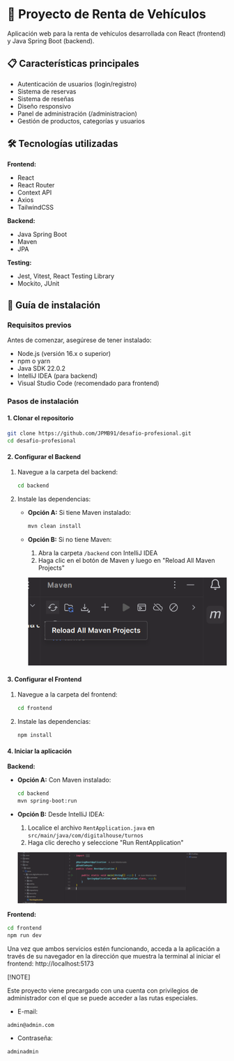 <!-- # 🚗Proyecto Integrador CTD:




Este proyecto se realizó utilizando Reactjs para su front-end y Java Springboot como API back-end.

Consiste en una aplicación de renta de vehículos que cuenta con las siguientes caracteriticas:

## 📌 Features

- Autenticación de usuarios (login/register)
- Sistema de reservas
- Sistema de reseñas
- Diseño responsivo
- Ruta exclusiva para administradores (/administracion)
- Listado, creación de nuevos productos
- Administración de categorias, usuarios y características del producto

## 🛠️ Tech Stack

- **Frontend**: React, React Router, Context API, Axios, TailwindCSS
- **Testing**: Jest, Vitest, React Testing Library, Mockito, Junit
- **Backend**: Java Spring Boot, Maven, JPA

## 🚀 Getting Started

### Prerequisitos

Asegurese de contar con los siguentes

- Node.js (>= 16.x)
- npm or yarn
- Java SDK 22.0.2
- Intellij Idea
- Visual Studio Code

### Instalación

1. Clone el repositorio:
    
    ```sh
    git clone https://github.com/JPMB91/desafio-profesional.git
    cd desafio-profesional
    ```
    
2. Instale dependencias 
  
  2.A: Backend
   ```sh
    cd backend
  ```

  En caso de tener instalado Maven puede a continuación usar el comando
   ```sh
    mvn clean install 
  ```
  
  De lo contrario, abre la carpeta /backend usando IntelliJ Idea y luego instale las dependecias haciendo click en botón de Maven y luego sobre "Reload All Maven Projects" .
![Instalar dependencias Maven](image.png)
  

  2.B: Frontend
  ```sh
  cd frontend
  npm install  
  ```

3. Lanzar la aplicacion

- Bakend
Si tiene instalado Maven en su equipo, dentro de la carpeta /backend ejecute el comando



 ```sh
 mvn spring-boot:run
  ```

De lo contrario, con el projecto abierto en IntelliJ Idea, ubique el archivo RentApplication.java en el directorio src/main/java/com/digitalhouse/turnos y ejecutelo 

![alt text](image-1.png)

Front End

dentro de la carpeta /frontend ejecute el comando

 ```sh
 npm run dev
  ``` -->

  # 🚗 Proyecto de Renta de Vehículos

Aplicación web para la renta de vehículos desarrollada con React (frontend) y Java Spring Boot (backend).

## 📋 Características principales

- Autenticación de usuarios (login/registro)
- Sistema de reservas
- Sistema de reseñas
- Diseño responsivo
- Panel de administración (/administracion)
- Gestión de productos, categorías y usuarios

## 🛠️ Tecnologías utilizadas

**Frontend:**
- React
- React Router
- Context API
- Axios
- TailwindCSS

**Backend:**
- Java Spring Boot
- Maven
- JPA

**Testing:**
- Jest, Vitest, React Testing Library
- Mockito, JUnit

## 🚀 Guía de instalación

### Requisitos previos

Antes de comenzar, asegúrese de tener instalado:

- Node.js (versión 16.x o superior)
- npm o yarn
- Java SDK 22.0.2
- IntelliJ IDEA (para backend)
- Visual Studio Code (recomendado para frontend)

### Pasos de instalación

#### 1. Clonar el repositorio

```sh
git clone https://github.com/JPMB91/desafio-profesional.git
cd desafio-profesional
```

#### 2. Configurar el Backend

1. Navegue a la carpeta del backend:
   ```sh
   cd backend
   ```

2. Instale las dependencias:
   - **Opción A:** Si tiene Maven instalado:
     ```sh
     mvn clean install
     ```
   - **Opción B:** Si no tiene Maven:
     1. Abra la carpeta `/backend` con IntelliJ IDEA
     2. Haga clic en el botón de Maven y luego en "Reload All Maven Projects"
     
     ![Instalar dependencias Maven](image.png)

#### 3. Configurar el Frontend

1. Navegue a la carpeta del frontend:
   ```sh
   cd frontend
   ```

2. Instale las dependencias:
   ```sh
   npm install
   ```

#### 4. Iniciar la aplicación

**Backend:**
- **Opción A:** Con Maven instalado:
  ```sh
  cd backend
  mvn spring-boot:run
  ```
- **Opción B:** Desde IntelliJ IDEA:
  1. Localice el archivo `RentApplication.java` en `src/main/java/com/digitalhouse/turnos`
  2. Haga clic derecho y seleccione "Run RentApplication"
  
  ![Ejecutar aplicación](image-1.png)

**Frontend:**
```sh
cd frontend
npm run dev
```

Una vez que ambos servicios estén funcionando, acceda a la aplicación a través de su navegador en la dirección que muestra la terminal al iniciar el frontend: http://localhost:5173


[!NOTE]

Este proyecto viene precargado con una cuenta con privilegios de administrador con el que se puede acceder a las rutas especiales.

- E-mail: 

```
admin@admin.com
```
- Contraseña: 

```
adminadmin
```
